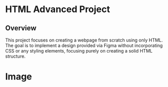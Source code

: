 # HTML Advanced Project

## Overview
This project focuses on creating a webpage from scratch using only HTML. The goal is to implement a design provided via Figma without incorporating CSS or any styling elements, focusing purely on creating a solid HTML structure.

# Image
